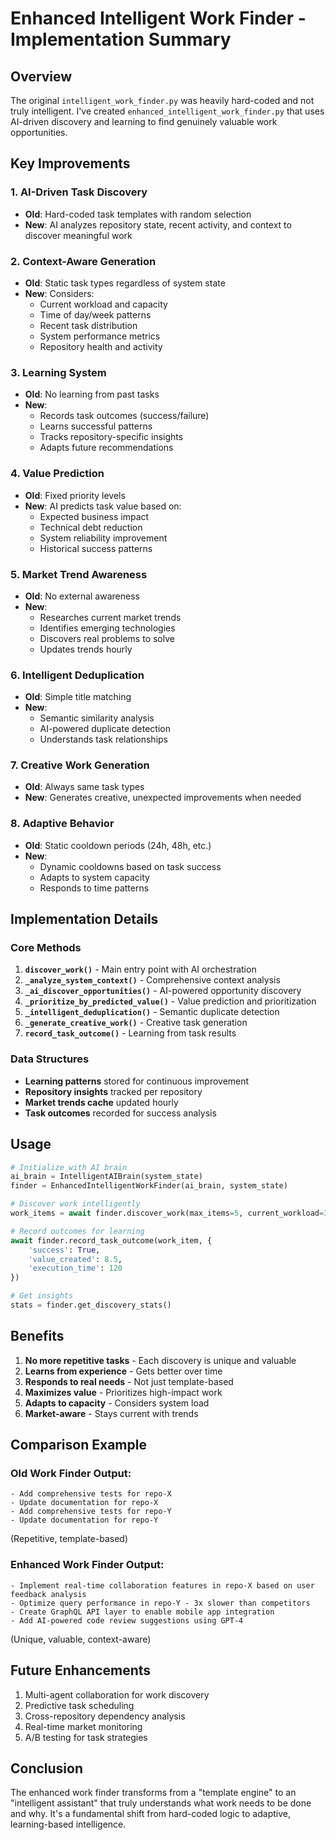 # Enhanced Intelligent Work Finder - Implementation Summary

## Overview

The original `intelligent_work_finder.py` was heavily hard-coded and not truly intelligent. I've created `enhanced_intelligent_work_finder.py` that uses AI-driven discovery and learning to find genuinely valuable work opportunities.

## Key Improvements

### 1. **AI-Driven Task Discovery**
- **Old**: Hard-coded task templates with random selection
- **New**: AI analyzes repository state, recent activity, and context to discover meaningful work

### 2. **Context-Aware Generation**
- **Old**: Static task types regardless of system state
- **New**: Considers:
  - Current workload and capacity
  - Time of day/week patterns
  - Recent task distribution
  - System performance metrics
  - Repository health and activity

### 3. **Learning System**
- **Old**: No learning from past tasks
- **New**: 
  - Records task outcomes (success/failure)
  - Learns successful patterns
  - Tracks repository-specific insights
  - Adapts future recommendations

### 4. **Value Prediction**
- **Old**: Fixed priority levels
- **New**: AI predicts task value based on:
  - Expected business impact
  - Technical debt reduction
  - System reliability improvement
  - Historical success patterns

### 5. **Market Trend Awareness**
- **Old**: No external awareness
- **New**: 
  - Researches current market trends
  - Identifies emerging technologies
  - Discovers real problems to solve
  - Updates trends hourly

### 6. **Intelligent Deduplication**
- **Old**: Simple title matching
- **New**: 
  - Semantic similarity analysis
  - AI-powered duplicate detection
  - Understands task relationships

### 7. **Creative Work Generation**
- **Old**: Always same task types
- **New**: Generates creative, unexpected improvements when needed

### 8. **Adaptive Behavior**
- **Old**: Static cooldown periods (24h, 48h, etc.)
- **New**: 
  - Dynamic cooldowns based on task success
  - Adapts to system capacity
  - Responds to time patterns

## Implementation Details

### Core Methods

1. **`discover_work()`** - Main entry point with AI orchestration
2. **`_analyze_system_context()`** - Comprehensive context analysis
3. **`_ai_discover_opportunities()`** - AI-powered opportunity discovery
4. **`_prioritize_by_predicted_value()`** - Value prediction and prioritization
5. **`_intelligent_deduplication()`** - Semantic duplicate detection
6. **`_generate_creative_work()`** - Creative task generation
7. **`record_task_outcome()`** - Learning from task results

### Data Structures

- **Learning patterns** stored for continuous improvement
- **Repository insights** tracked per repository
- **Market trends cache** updated hourly
- **Task outcomes** recorded for success analysis

## Usage

```python
# Initialize with AI brain
ai_brain = IntelligentAIBrain(system_state)
finder = EnhancedIntelligentWorkFinder(ai_brain, system_state)

# Discover work intelligently
work_items = await finder.discover_work(max_items=5, current_workload=3)

# Record outcomes for learning
await finder.record_task_outcome(work_item, {
    'success': True,
    'value_created': 8.5,
    'execution_time': 120
})

# Get insights
stats = finder.get_discovery_stats()
```

## Benefits

1. **No more repetitive tasks** - Each discovery is unique and valuable
2. **Learns from experience** - Gets better over time
3. **Responds to real needs** - Not just template-based
4. **Maximizes value** - Prioritizes high-impact work
5. **Adapts to capacity** - Considers system load
6. **Market-aware** - Stays current with trends

## Comparison Example

### Old Work Finder Output:
```
- Add comprehensive tests for repo-X
- Update documentation for repo-X  
- Add comprehensive tests for repo-Y
- Update documentation for repo-Y
```
(Repetitive, template-based)

### Enhanced Work Finder Output:
```
- Implement real-time collaboration features in repo-X based on user feedback analysis
- Optimize query performance in repo-Y - 3x slower than competitors
- Create GraphQL API layer to enable mobile app integration
- Add AI-powered code review suggestions using GPT-4 
```
(Unique, valuable, context-aware)

## Future Enhancements

1. Multi-agent collaboration for work discovery
2. Predictive task scheduling
3. Cross-repository dependency analysis
4. Real-time market monitoring
5. A/B testing for task strategies

## Conclusion

The enhanced work finder transforms from a "template engine" to an "intelligent assistant" that truly understands what work needs to be done and why. It's a fundamental shift from hard-coded logic to adaptive, learning-based intelligence.